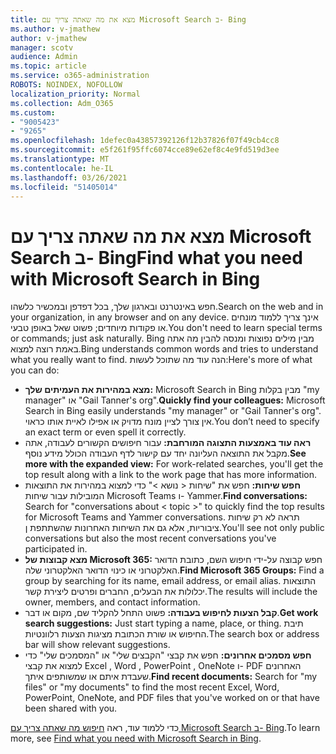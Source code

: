 ```yaml
---
title: מצא את מה שאתה צריך עם Microsoft Search ב- Bing
ms.author: v-jmathew
author: v-jmathew
manager: scotv
audience: Admin
ms.topic: article
ms.service: o365-administration
ROBOTS: NOINDEX, NOFOLLOW
localization_priority: Normal
ms.collection: Adm_O365
ms.custom:
- "9005423"
- "9265"
ms.openlocfilehash: 1defec0a43857392126f12b37826f07f49cb4cc8
ms.sourcegitcommit: e5f261f95ffc6074cce89e62ef8c4e9fd519d3ee
ms.translationtype: MT
ms.contentlocale: he-IL
ms.lasthandoff: 03/26/2021
ms.locfileid: "51405014"
---
```

# <a name="find-what-you-need-with-microsoft-search-in-bing"></a><span data-ttu-id="4b46c-102">מצא את מה שאתה צריך עם Microsoft Search ב- Bing</span><span class="sxs-lookup"><span data-stu-id="4b46c-102">Find what you need with Microsoft Search in Bing</span></span>

<span data-ttu-id="4b46c-103">חפש באינטרנט ובארגון שלך, בכל דפדפן ובמכשיר כלשהו.</span><span class="sxs-lookup"><span data-stu-id="4b46c-103">Search on the web and in your organization, in any browser and on any device.</span></span> <span data-ttu-id="4b46c-104">אינך צריך ללמוד מונחים או פקודות מיוחדים; פשוט שאל באופן טבעי.</span><span class="sxs-lookup"><span data-stu-id="4b46c-104">You don't need to learn special terms or commands; just ask naturally.</span></span> <span data-ttu-id="4b46c-105">Bing מבין מילים נפוצות ומנסה להבין מה אתה באמת רוצה למצוא.</span><span class="sxs-lookup"><span data-stu-id="4b46c-105">Bing understands common words and tries to understand what you really want to find.</span></span> <span data-ttu-id="4b46c-106">הנה עוד מה שתוכל לעשות:</span><span class="sxs-lookup"><span data-stu-id="4b46c-106">Here's more of what you can do:</span></span>

- <span data-ttu-id="4b46c-107">**מצא במהירות את העמיתים שלך:** Microsoft Search in Bing מבין בקלות "my manager" או "Gail Tanner's org".</span><span class="sxs-lookup"><span data-stu-id="4b46c-107">**Quickly find your colleagues:** Microsoft Search in Bing easily understands "my manager" or "Gail Tanner's org".</span></span> <span data-ttu-id="4b46c-108">אין צורך לציין מונח מדויק או אפילו לאיית אותו כראוי.</span><span class="sxs-lookup"><span data-stu-id="4b46c-108">You don’t need to specify an exact term or even spell it correctly.</span></span>
- <span data-ttu-id="4b46c-109">**ראה עוד באמצעות התצוגה המורחבת:** עבור חיפושים הקשורים לעבודה, אתה מקבל את התוצאה העליונה יחד עם קישור לדף העבודה הכולל מידע נוסף.</span><span class="sxs-lookup"><span data-stu-id="4b46c-109">**See more with the expanded view:** For work-related searches, you'll get the top result along with a link to the work page that has more information.</span></span>
- <span data-ttu-id="4b46c-110">**חפש שיחות:** חפש את "שיחות < נושא >" כדי למצוא במהירות את התוצאות המובילות עבור שיחות Microsoft Teams ו- Yammer.</span><span class="sxs-lookup"><span data-stu-id="4b46c-110">**Find conversations:** Search for "conversations about < topic >" to quickly find the top results for Microsoft Teams and Yammer conversations.</span></span> <span data-ttu-id="4b46c-111">תראה לא רק שיחות ציבוריות, אלא גם את השיחות האחרונות שהשתתפת ן.</span><span class="sxs-lookup"><span data-stu-id="4b46c-111">You'll see not only public conversations but also the most recent conversations you've participated in.</span></span>
- <span data-ttu-id="4b46c-112">**מצא קבוצות של Microsoft 365:** חפש קבוצה על-ידי חיפוש השם, כתובת הדואר האלקטרוני או כינוי הדואר האלקטרוני שלה.</span><span class="sxs-lookup"><span data-stu-id="4b46c-112">**Find Microsoft 365 Groups:** Find a group by searching for its name, email address, or email alias.</span></span> <span data-ttu-id="4b46c-113">התוצאות יכלולות את הבעלים, החברים ופרטים ליצירת קשר.</span><span class="sxs-lookup"><span data-stu-id="4b46c-113">The results will include the owner, members, and contact information.</span></span>
- <span data-ttu-id="4b46c-114">**קבל הצעות לחיפוש בעבודה:** פשוט התחל להקליד שם, מקום או דבר.</span><span class="sxs-lookup"><span data-stu-id="4b46c-114">**Get work search suggestions:** Just start typing a name, place, or thing.</span></span> <span data-ttu-id="4b46c-115">תיבת החיפוש או שורת הכתובת מציגות הצעות רלוונטיות.</span><span class="sxs-lookup"><span data-stu-id="4b46c-115">The search box or address bar will show relevant suggestions.</span></span>
- <span data-ttu-id="4b46c-116">**חפש מסמכים אחרונים:** חפש את קבצי "הקבצים שלי" או "המסמכים שלי" כדי למצוא את קבצי Excel , Word , PowerPoint , OneNote ו- PDF האחרונים שעבדת איתם או שמשותפים איתך.</span><span class="sxs-lookup"><span data-stu-id="4b46c-116">**Find recent documents:** Search for "my files" or "my documents" to find the most recent Excel, Word, PowerPoint, OneNote, and PDF files that you've worked on or that have been shared with you.</span></span>

<span data-ttu-id="4b46c-117">כדי ללמוד עוד, ראה [חיפוש מה שאתה צריך עם Microsoft Search ב- Bing](https://go.microsoft.com/fwlink/?linkid=2149027).</span><span class="sxs-lookup"><span data-stu-id="4b46c-117">To learn more, see [Find what you need with Microsoft Search in Bing](https://go.microsoft.com/fwlink/?linkid=2149027).</span></span>
